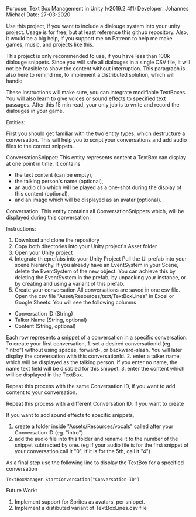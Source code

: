 Purpose: Text Box Management in Unity (v2019.2.4f1)
Developer: Johannes Michael
Date: 27-03-2020

Use this project, if you want to include a dialouge system into your unity project. 
Usage is for free, but at least reference this github repository.
Also, it would be a big help, if you support me on Patreon to help me make games, music, and projects like this.

This project is only recommended to use, if you have less than 100k dialouge snippets.
Since you will safe all dialouges in a single CSV file, it will not be feasible to show the content without interruption.
This paragraph is also here to remind me, to implement a distributed solution, which will handle  

These Instructions will make sure, you can integrate modifiable TextBoxes.
You will also learn to give voices or sound effects to specified text passages.
After this 15 min read, your only job is to write and record the dialouges in your game.

Entities:

First you should get familiar with the two entity types, which destructure a conversation.
This will help you to script your conversations and add audio files to the correct snippets.

ConversationSnippet:
This entity represents content a TextBox can display at one point in time.
It contains 
- the text content (can be empty),
- the talking person's name (optional),
- an audio clip which will be played as a one-shot during the display of this content (optional),
- and an image which will be displayed as an avatar (optional).

Conversation:
This entity contains all ConversationSnippets which, will be displayed during this conversation.



Instructions:

1. Download and clone the repository
2. Copy both directories into your Unity project's Asset folder
3. Open your Unity project
4. Integrate th eprefabs into your Unity Project
Pull the UI prefab into your scene hierarchy.
If you already have an EventSystem in your Scene, delete the EventSystem of the new object.
You can achieve this by deleting the EventSystem in the prefab, by unpacking your instance, or by creating and using a variant of this prefab.
5. Create your conversation
All conversations are saved in one csv file.
Open the csv file "Asset/Resources/text/TextBoxLines" in Excel or Google Sheets.
You will see the following columns 

- Conversation ID (String)
- Talker Name (String, optional)
- Content (String, optional)

Each row represents a snippet of a conversation in a specific conversation.
To create your first conversation, 
	1. set a desired conversationId (eg. "intro") without using spaces, forward-, or backward-slash.
	   You will later display the conversation with this conversationId.
	2. enter a talker name, which will be displayed as the talking person.
	   If you enter no name, the name text field will be disabled for this snippet.
	3. enter the content which will be displayed in the TextBox.

Repeat this process with the same Conversation ID, if you want to add content to your conversation.

Repeat this process with a different Conversation ID, if you want to create 

If you want to add sound effects to specific snippets,
1. create a folder inside "Assets/Resources/vocals" called after your Conversation ID (eg. "intro")
2. add the audio file into this folder and rename it to the number of the snippet subtracted by one.
(eg if your audio file is for the first snippet of your conversation call it "0", if it is for the 5th, call it "4")

As a final step use the following line to display the TextBox for a specified conversation

```
TextBoxManager.StartConversation("Conversation-ID")
```


Future Work:

1. Implement support for Sprites as avatars, per snippet.
2. Implement a distibuted variant of TextBoxLines.csv file
